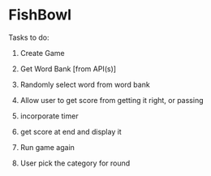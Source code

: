 # FishBowl

Tasks to do:

1. Create Game

2. Get Word Bank [from API(s)]

3. Randomly select word from word bank

4. Allow user to get score from getting it right, or passing

5. incorporate timer

6. get score at end and display it

7. Run game again

8. User pick the category for round
